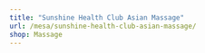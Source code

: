 ```yaml
---
title: "Sunshine Health Club Asian Massage"
url: /mesa/sunshine-health-club-asian-massage/
shop: Massage
---
```


